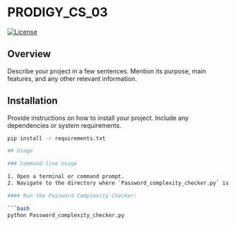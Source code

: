 # PRODIGY_CS_03

[![License](https://img.shields.io/badge/license-MIT-blue.svg)](https://opensource.org/licenses/MIT)

## Overview

Describe your project in a few sentences. Mention its purpose, main features, and any other relevant information.

## Installation

Provide instructions on how to install your project. Include any dependencies or system requirements.

```bash
pip install -r requirements.txt

## Usage

### Command-line Usage

1. Open a terminal or command prompt.
2. Navigate to the directory where `Password_complexity_checker.py` is located.

#### Run the Password Complexity Checker:

```bash
python Password_complexity_checker.py
